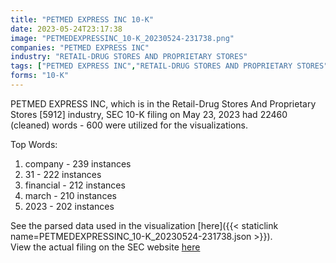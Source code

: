 ```yaml
---
title: "PETMED EXPRESS INC 10-K"
date: 2023-05-24T23:17:38
image: "PETMEDEXPRESSINC_10-K_20230524-231738.png"
companies: "PETMED EXPRESS INC"
industry: "RETAIL-DRUG STORES AND PROPRIETARY STORES"
tags: ["PETMED EXPRESS INC","RETAIL-DRUG STORES AND PROPRIETARY STORES","05-23-2023","10-K"]
forms: "10-K"
---
```

PETMED EXPRESS INC, which is in the Retail-Drug Stores And Proprietary Stores [5912] industry, SEC 10-K filing on May 23, 2023 had 22460 (cleaned) words - 600 were utilized for the visualizations.

Top Words:
1. company - 239 instances
2. 31 - 222 instances
3. financial - 212 instances
4. march - 210 instances
5. 2023 - 202 instances


See the parsed data used in the visualization [here]({{< staticlink name=PETMEDEXPRESSINC_10-K_20230524-231738.json >}}).  
View the actual filing on the SEC website [here](https://www.sec.gov/Archives/edgar/data/1040130/0001040130-23-000033.txt)